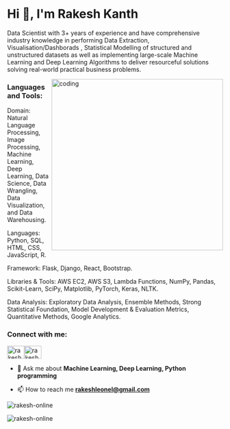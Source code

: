 

<h1 align="left">Hi 👋, I'm Rakesh Kanth</h1>
<p align="left">Data Scientist with 3+ years of experience and have comprehensive industry knowledge in performing Data Extraction,  Visualisation/Dashborads , Statistical Modelling of structured and unstructured datasets as well as
implementing large-scale Machine Learning and Deep Learning Algorithms to deliver resourceful solutions solving real-world practical
business problems.</p>
<img align="right" alt="coding" width="400" src= "https://miro.medium.com/max/1400/0*oHwW14arOJOAy7Pm.gif">






<h3 align="left">Languages and Tools:</h3>
<p>Domain: Natural Language Processing, Image Processing, Machine Learning, Deep Learning, Data Science, Data Wrangling, Data Visualization, and Data Warehousing.

Languages: Python, SQL, HTML, CSS, JavaScript, R.

Framework: Flask, Django, React, Bootstrap.

Libraries & Tools: AWS EC2, AWS S3, Lambda Functions, NumPy, Pandas, Scikit-Learn, SciPy, Matplotlib, PyTorch, Keras, NLTK.

Data Analysis: Exploratory Data Analysis, Ensemble Methods, Strong Statistical Foundation, Model Development & Evaluation Metrics, Quantitative Methods, Google Analytics.</p>

<h3 align="left">Connect with me:</h3>
<p align="left">
<a href="https://linkedin.com/in/rakesh-kanth-andugala" target="blank"><img align="center" src="https://raw.githubusercontent.com/rahuldkjain/github-profile-readme-generator/master/src/images/icons/Social/linked-in-alt.svg" alt="rakesh-kanth-andugala" height="30" width="40" /></a><a href="https://instagram.com/rakesh_online_" target="blank"><img align="center" src="https://raw.githubusercontent.com/rahuldkjain/github-profile-readme-generator/master/src/images/icons/Social/instagram.svg" alt="rakesh_online_" height="30" width="40" /></a>
</p>

- 💬 Ask me about **Machine Learning, Deep Learning, Python programming**

- 📫 How to reach me **rakeshleonel@gmail.com**

<p><img align="center" src="https://github-readme-stats.vercel.app/api/top-langs?username=rakesh-online&show_icons=true&locale=en&layout=compact" alt="rakesh-online" /></p>

<p><img align="center" src="https://github-readme-streak-stats.herokuapp.com/?user=rakesh-online&" alt="rakesh-online" /></p>
